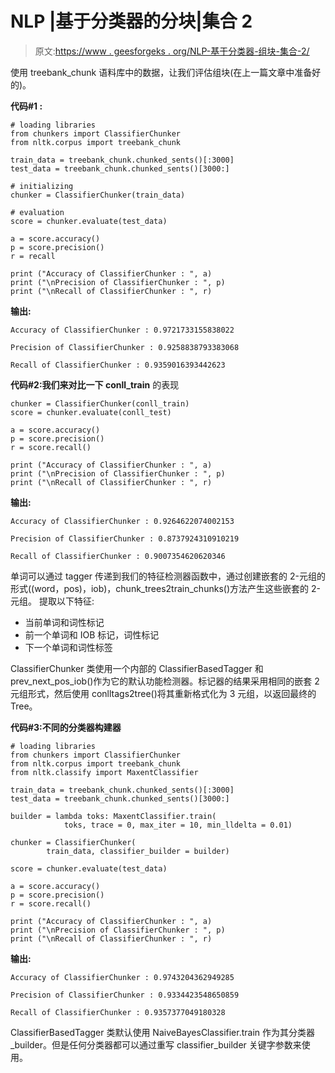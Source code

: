 # NLP |基于分类器的分块|集合 2

> 原文:[https://www . geesforgeks . org/NLP-基于分类器-组块-集合-2/](https://www.geeksforgeeks.org/nlp-classifier-based-chunking-set-2/)

使用 treebank_chunk 语料库中的数据，让我们评估组块(在上一篇文章中准备好的)。

**代码#1 :**

```
# loading libraries
from chunkers import ClassifierChunker
from nltk.corpus import treebank_chunk

train_data = treebank_chunk.chunked_sents()[:3000]
test_data = treebank_chunk.chunked_sents()[3000:]

# initializing
chunker = ClassifierChunker(train_data)

# evaluation
score = chunker.evaluate(test_data)

a = score.accuracy()
p = score.precision()
r = recall

print ("Accuracy of ClassifierChunker : ", a)
print ("\nPrecision of ClassifierChunker : ", p)
print ("\nRecall of ClassifierChunker : ", r)
```

**输出:**

```
Accuracy of ClassifierChunker : 0.9721733155838022

Precision of ClassifierChunker : 0.9258838793383068

Recall of ClassifierChunker : 0.9359016393442623

```

**代码#2:我们来对比一下 conll_train** 的表现

```
chunker = ClassifierChunker(conll_train)
score = chunker.evaluate(conll_test)

a = score.accuracy()
p = score.precision()
r = score.recall()

print ("Accuracy of ClassifierChunker : ", a)
print ("\nPrecision of ClassifierChunker : ", p)
print ("\nRecall of ClassifierChunker : ", r)
```

**输出:**

```
Accuracy of ClassifierChunker : 0.9264622074002153

Precision of ClassifierChunker : 0.8737924310910219

Recall of ClassifierChunker : 0.9007354620620346

```

单词可以通过 tagger 传递到我们的特征检测器函数中，通过创建嵌套的 2-元组的形式((word，pos)，iob)，chunk_trees2train_chunks()方法产生这些嵌套的 2-元组。
提取以下特征:

*   当前单词和词性标记
*   前一个单词和 IOB 标记，词性标记
*   下一个单词和词性标签

ClassifierChunker 类使用一个内部的 ClassifierBasedTagger 和 prev_next_pos_iob()作为它的默认功能检测器。标记器的结果采用相同的嵌套 2 元组形式，然后使用 conlltags2tree()将其重新格式化为 3 元组，以返回最终的 Tree。

**代码#3:不同的分类器构建器**

```
# loading libraries
from chunkers import ClassifierChunker
from nltk.corpus import treebank_chunk
from nltk.classify import MaxentClassifier

train_data = treebank_chunk.chunked_sents()[:3000]
test_data = treebank_chunk.chunked_sents()[3000:]

builder = lambda toks: MaxentClassifier.train(
            toks, trace = 0, max_iter = 10, min_lldelta = 0.01)

chunker = ClassifierChunker(
        train_data, classifier_builder = builder)

score = chunker.evaluate(test_data)

a = score.accuracy()
p = score.precision()
r = score.recall()

print ("Accuracy of ClassifierChunker : ", a)
print ("\nPrecision of ClassifierChunker : ", p)
print ("\nRecall of ClassifierChunker : ", r)
```

**输出:**

```
Accuracy of ClassifierChunker : 0.9743204362949285

Precision of ClassifierChunker : 0.9334423548650859

Recall of ClassifierChunker : 0.9357377049180328

```

ClassifierBasedTagger 类默认使用 NaiveBayesClassifier.train 作为其分类器 _builder。但是任何分类器都可以通过重写 classifier_builder 关键字参数来使用。